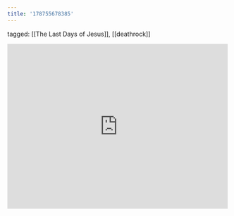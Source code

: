 ```yaml
---
title: '178755678385'
---
```

tagged: [[The Last Days of Jesus]], [[deathrock]]
<iframe allow="accelerometer; autoplay; clipboard-write; encrypted-media; gyroscope; picture-in-picture" allowfullscreen="" frameborder="0" height="375" id="youtube_iframe" src="https://www.youtube.com/embed/6tU5_3xje2o?feature=oembed&amp;enablejsapi=1&amp;origin=https://safe.txmblr.com&amp;wmode=opaque" width="500"></iframe>